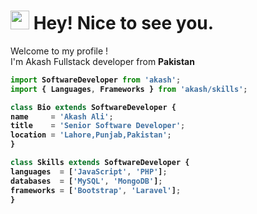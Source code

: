 <h1><img src="https://emojis.slackmojis.com/emojis/images/1531849430/4246/blob-sunglasses.gif?1531849430" width="30"/> Hey! Nice to see you.</h1>

<p>Welcome to my profile ! </br> I'm Akash Fullstack developer from <b>Pakistan</p>



```javascript
import SoftwareDeveloper from 'akash'; 
import { Languages, Frameworks } from 'akash/skills';

class Bio extends SoftwareDeveloper {
name     = 'Akash Ali';
title    = 'Senior Software Developer';
location = 'Lahore,Punjab,Pakistan';
}

class Skills extends SoftwareDeveloper {
languages  = ['JavaScript', 'PHP'];
databases  = ['MySQL', 'MongoDB'];
frameworks = ['Bootstrap', 'Laravel'];
}
```

